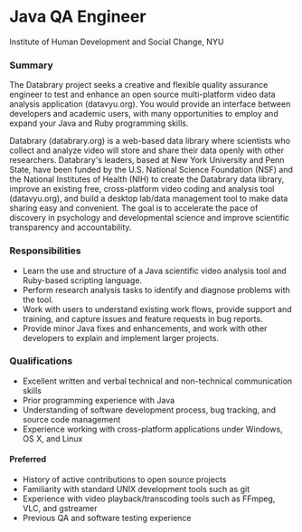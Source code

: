 # Java QA Engineer

Institute of Human Development and Social Change, NYU

### Summary

The Databrary project seeks a creative and flexible quality assurance engineer to test and enhance an open source multi-platform video data analysis application (datavyu.org).
You would provide an interface between developers and academic users, with many opportunities to employ and expand your Java and Ruby programming skills.

Databrary (databrary.org) is a web-based data library where scientists who collect and analyze video will store and share their data openly with other researchers.
Databrary's leaders, based at New York University and Penn State, have been funded by the U.S. National Science Foundation (NSF) and the National Institutes of Health (NIH) to create the Databrary data library, improve an existing free, cross-platform video coding and analysis tool (datavyu.org), and build a desktop lab/data management tool to make data sharing easy and convenient.
The goal is to accelerate the pace of discovery in psychology and developmental science and improve scientific transparency and accountability.

### Responsibilities

- Learn the use and structure of a Java scientific video analysis tool and Ruby-based scripting language.
- Perform research analysis tasks to identify and diagnose problems with the tool.
- Work with users to understand existing work flows, provide support and training, and capture issues and feature requests in bug reports.
- Provide minor Java fixes and enhancements, and work with other developers to explain and implement larger projects.

### Qualifications

- Excellent written and verbal technical and non-technical communication skills
- Prior programming experience with Java
- Understanding of software development process, bug tracking, and source code management
- Experience working with cross-platform applications under Windows, OS X, and Linux

#### Preferred

- History of active contributions to open source projects
- Familiarity with standard UNIX development tools such as git
- Experience with video playback/transcoding tools such as FFmpeg, VLC, and gstreamer
- Previous QA and software testing experience
